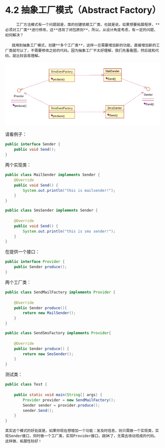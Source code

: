 # 4.2 抽象工厂模式（Abstract Factory）

         工厂方法模式有一个问题就是，类的创建依赖工厂类，也就是说，如果想要拓展程序，**必须对工厂类**进行修改，这**违背了闭包原则**，所以，从设计角度考虑，有一定的问题，如何解决？

       就用到抽象工厂模式，创建**多个工厂类**，这样一旦需要增加新的功能，直接增加新的工厂类就可以了，不需要修改之前的代码。因为抽象工厂不太好理解，我们先看看图，然后就和代码，就比较容易理解。

![](../../.gitbook/assets/image%20%28101%29.png)

 请看例子：

```java
public interface Sender {
	public void Send();
}
```

 两个实现类：

```java
public class MailSender implements Sender {
	@Override
	public void Send() {
		System.out.println("this is mailsender!");
	}
}
```

```java
public class SmsSender implements Sender {
 
	@Override
	public void Send() {
		System.out.println("this is sms sender!");
	}
}
```

在提供一个接口：

```java
public interface Provider {
	public Sender produce();
}
```

两个工厂类：

```java
public class SendMailFactory implements Provider {
	
	@Override
	public Sender produce(){
		return new MailSender();
	}
}
```

```java
public class SendSmsFactory implements Provider{
 
	@Override
	public Sender produce() {
		return new SmsSender();
	}
}
```

测试类：

```java
public class Test {
 
	public static void main(String[] args) {
		Provider provider = new SendMailFactory();
		Sender sender = provider.produce();
		sender.Send();
	}
}
```

    其实这个模式的好处就是，如果你现在想增加一个功能：发及时信息，则只需做一个实现类，实现Sender接口，同时做一个工厂类，实现Provider接口，就OK了，无需去改动现成的代码。这样做，拓展性较好！

